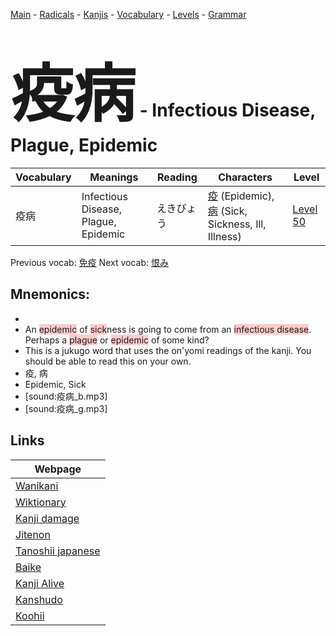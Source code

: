 <style> bigfont {font-size: 100px}</style>
[Main](../README.md) -
[Radicals](../radicals.md) -
[Kanjis](../kanjis.md) -
[Vocabulary](../vocabulary.md) -
[Levels](../levels.md) -
[Grammar](../grammar.md)
# <bigfont> 疫病</bigfont> - Infectious Disease, Plague, Epidemic 

| Vocabulary | Meanings | Reading | Characters | Level |
| --- | --- | --- | --- | --- |
| 疫病 | Infectious Disease, Plague, Epidemic | えきびょう |  [疫](../kanjis/疫.md) (Epidemic), [病](../kanjis/病.md) (Sick, Sickness, Ill, Illness) | [Level 50](../levels/wk_level50.md) |

Previous vocab: [免疫](免疫.md) Next vocab: [恨み](恨み.md) 

## Mnemonics:

* 
* An <span style="background-color:#ffcccb"> epidemic</span> of <span style="background-color:#ffcccb"> sick</span>ness is going to come from an <span style="background-color:#ffcccb"> infectious disease</span>. Perhaps a <span style="background-color:#ffcccb"> plague</span> or <span style="background-color:#ffcccb"> epidemic</span> of some kind?
* This is a jukugo word that uses the on'yomi readings of the kanji. You should be able to read this on your own.
* 疫, 病
* Epidemic, Sick
* [sound:疫病_b.mp3]
* [sound:疫病_g.mp3]


## Links 

| Webpage |
| --- |
| [Wanikani          ](https://www.wanikani.com/kanji/疫病) |
| [Wiktionary        ](https://en.wiktionary.org/wiki/疫病) |
| [Kanji damage      ](http://www.kanjidamage.com/kanji/search?utf8=✓&q=疫病) |
| [Jitenon           ](https://jitenon.com/kanji/疫病) |
| [Tanoshii japanese ](https://www.tanoshiijapanese.com/dictionary/kanji.cfm?k=疫病) |
| [Baike             ](https://baike.baidu.com/item/疫病) |
| [Kanji Alive       ](https://app.kanjialive.com/疫病) |
| [Kanshudo          ](https://www.kanshudo.com/searchmn?q=疫病) |
| [Koohii            ](https://kanji.koohii.com/study/kanji/疫病) |
